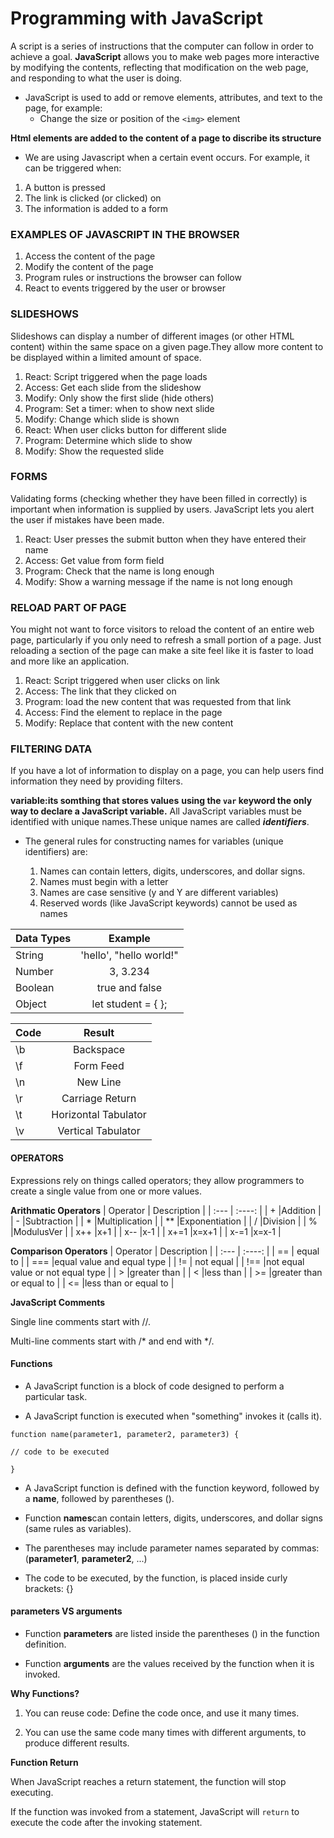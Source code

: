 #  Programming with JavaScript
A script is a series of instructions that the computer can follow in order to achieve a goal. 
**JavaScript** allows you to make web pages more interactive by modifying the contents, reflecting that modification on the web page, and responding to what the user is doing.
+ JavaScript is used to add or remove elements, attributes, and text to the page, for example:
     + Change the size or position of the `<img>` element

**Html elements are added to the content of a page to discribe its structure**
+ We are using Javascript when a certain event occurs. For example, it can be triggered when:
 1. A button is pressed
 2. The link is clicked (or clicked) on
 3. The information is added to a form

### EXAMPLES OF JAVASCRIPT IN THE BROWSER 
 1. Access the content of the page 
 2. Modify the content of the page 
 3. Program rules or instructions the browser can follow 
 4. React to events triggered by the user or browser 

### SLIDESHOWS 
Slideshows can display a number of different images  (or other HTML content) within the same space  on a given page.They allow more content to be displayed within a limited amount of space. 

 1. React: Script triggered when the page loads 
 2. Access: Get each slide from the slideshow 
 3. Modify: Only show the first slide (hide others) 
 4. Program: Set a timer: when to show next slide 
 5. Modify: Change which slide is shown 
 6. React: When user clicks button for different slide 
 7. Program: Determine which slide to show 
 8. Modify: Show the requested slide
### FORMS 
 Validating forms (checking whether they have been  filled in correctly) is important when information is supplied by users. JavaScript lets you alert the user if mistakes have been made. 
  1. React: User presses the submit button when they have entered their name 
  2. Access: Get value from form field 
  3. Program: Check that the name is long enough 
  4. Modify: Show a warning message if the name is not long enough
### RELOAD PART OF PAGE 
  You might not want to force visitors to reload the  content of an entire web page, particularly if you only need to refresh a small portion of a page. Just reloading a section of the page can make a site feel like it is faster to load and more like an application. 
   1. React: Script triggered when user clicks on link 
   2. Access: The link that they clicked on 
   3. Program: load the new content that was requested from that link 
   4. Access: Find the element to replace in the page 
   5. Modify: Replace that content with the new content 
### FILTERING DATA  
   If you have a lot of information to display on a page, you can help users find information they need by providing filters. 


**variable:its somthing that stores values**
**using the `var` keyword the only way to declare a JavaScript variable.**
All JavaScript variables must be identified with unique names.These unique names are called ***identifiers***.

+ The general rules for constructing names for variables (unique identifiers) are:

  1. Names can contain letters, digits, underscores, and dollar signs.
  2. Names must begin with a letter
  3. Names are case sensitive (y and Y are different variables)
  4. Reserved words (like JavaScript keywords) cannot be used as names



| Data Types    |              Example                      | 
| :---          |             :----:                        |            
|    String     |     'hello', "hello world!"               | 
|    Number     |            3, 3.234                       | 
|    Boolean    |          true and false                   | 
|    Object     |         let student = { };                | 





	
	
| Code  |      Result        | 
| :---  |      :----:        |
|  \b   |Backspace           | 
|  \f   |Form Feed           | 
|  \n   |New Line            | 
|  \r   |Carriage Return     | 
|  \t   |Horizontal Tabulator| 
|  \v   |Vertical Tabulator  | 

#### OPERATORS 
Expressions rely on things called operators; they allow programmers to create a single value from one or more values. 
  
  
 **Arithmatic Operators**
| Operator  | Description   | 
| :---      |   :----:      |
|   +       |Addition       | 
|   -       |Subtraction    | 
|   *       |Multiplication | 
|   **      |Exponentiation | 
|   /       |Division       | 
|   %       |ModulusVer     | 
|   x++     |x+1            | 
|   x--     |x-1            | 
|   x+=1    |x=x+1          | 
|   x-=1    |x=x-1          | 



**Comparison Operators**
| Operator  |        Description                 | 
| :---      |          :----:                    |
|   ==      |	equal to                           | 
|   ===     |equal value and equal type          | 
|   !=      |	not equal                          | 
|   !==     |not equal value or not equal type	 | 
|   >       |greater than	                       | 
|   <       |less than	                         | 
|   >=      |greater than or equal to	           | 
|   <=      |less than or equal to               | 
	

**JavaScript Comments**


Single line comments start with //.


Multi-line comments start with /* and end with */.



#### **Functions**
+ A JavaScript function is a block of code designed to perform a particular task.

+ A JavaScript function is executed when "something" invokes it (calls it).



`function name(parameter1, parameter2, parameter3) {`

  `// code to be executed`

`}`

+ A JavaScript function is defined with the function keyword, followed by a **name**, followed by parentheses ().


+ Function **names**can contain letters, digits, underscores, and dollar signs (same rules as variables).


+ The parentheses may include parameter names separated by commas:(**parameter1**, **parameter2**, ...)


+ The code to be executed, by the function, is placed inside curly brackets: {}

#### parameters VS arguments

+ Function **parameters** are listed inside the parentheses () in the function definition.


+ Function **arguments** are the values received by the function when it is invoked.




**Why Functions?**

1. You can reuse code: Define the code once, and use it many times.

2. You can use the same code many times with different arguments, to produce different results.


**Function Return** 

When JavaScript reaches a return statement, the function will stop executing.


If the function was invoked from a statement, JavaScript will `return` to execute the code after the invoking statement.

